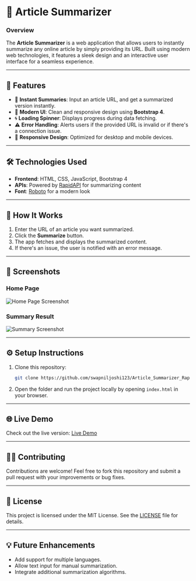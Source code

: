 
# 📰 **Article Summarizer**

### **Overview**
The **Article Summarizer** is a web application that allows users to instantly summarize any online article by simply providing its URL. Built using modern web technologies, it features a sleek design and an interactive user interface for a seamless experience.

---

## 🚀 **Features**
- 🌟 **Instant Summaries**: Input an article URL, and get a summarized version instantly.  
- 🎨 **Modern UI**: Clean and responsive design using **Bootstrap 4**.  
- 🌀 **Loading Spinner**: Displays progress during data fetching.  
- ⚠️ **Error Handling**: Alerts users if the provided URL is invalid or if there's a connection issue.  
- 📂 **Responsive Design**: Optimized for desktop and mobile devices.  

---

## 🛠️ **Technologies Used**
- **Frontend**: HTML, CSS, JavaScript, Bootstrap 4  
- **APIs**: Powered by [RapidAPI](https://rapidapi.com/) for summarizing content  
- **Font**: [Roboto](https://fonts.google.com/specimen/Roboto) for a modern look  

---

## 📖 **How It Works**
1. Enter the URL of an article you want summarized.  
2. Click the **Summarize** button.  
3. The app fetches and displays the summarized content.  
4. If there's an issue, the user is notified with an error message.  

---

## 📸 **Screenshots**
### **Home Page**
![Home Page Screenshot](https://via.placeholder.com/800x400) <!-- Replace with your actual screenshot URL -->

### **Summary Result**
![Summary Screenshot](https://via.placeholder.com/800x400) <!-- Replace with your actual screenshot URL -->

---

## ⚙️ **Setup Instructions**
1. Clone this repository:
   ```bash
   git clone https://github.com/swapniljoshi123/Article_Summarizer_RapidAPI.git
   ```
2. Open the folder and run the project locally by opening `index.html` in your browser.

---

## 🌐 **Live Demo**
Check out the live version: [Live Demo](https://swapniljoshi123.github.io/Article_Summarizer_RapidAPI)  
<!-- Update with your GitHub Pages link once hosted -->

---

## 👨‍💻 **Contributing**
Contributions are welcome! Feel free to fork this repository and submit a pull request with your improvements or bug fixes.

---

## 📄 **License**
This project is licensed under the MIT License. See the [LICENSE](LICENSE) file for details.

---

## 💡 **Future Enhancements**
- Add support for multiple languages.
- Allow text input for manual summarization.
- Integrate additional summarization algorithms.

